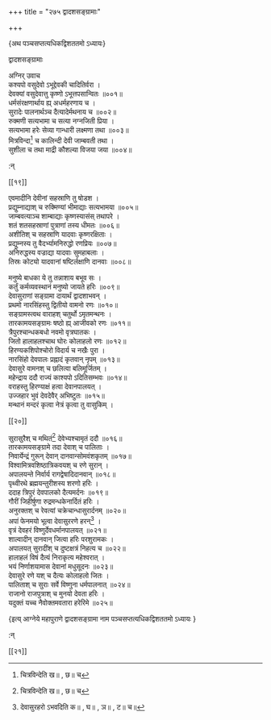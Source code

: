 +++
title = "२७५ द्वादशसङ्ग्रामाः"

+++

\{अथ पञ्चसप्तत्यधिकद्विशततमो ऽध्यायः\}

द्वादशसङ्ग्रामाः  
    
अग्निर् उवाच  
कश्यपो वसुदेवो ऽभूद्देवकी चादितिर्वरा ।  
देवक्यां वसुदेवात्तु कृष्णो ऽभूत्तपसान्वितः   ॥००१॥  
धर्मसंरक्षणार्थाय ह्य् अधर्महरणाय च ।  
सुरादेः पालनार्थञ्च दैत्यादेर्मथनाय च ॥००२॥  
रुक्मणी सत्यभामा च सत्या नग्नजिती प्रिया ।  
सत्यभामा हरेः सेव्या गान्धारी लक्ष्मणा तथा   ॥००३॥  
मित्रविन्दा[^१] च कालिन्दी देवी जाम्बवती तथा ।  
सुशीला च तथा माद्री कौशल्या विजया जया ॥००४॥  
    
:न्  
    
[^१]: चित्रविन्देति ख॥ , छ॥ च  

[[१९]]
    
एवमादीनि देवीनां सहस्राणि तु षोडश ।  
प्रद्युम्नाद्याश् च रुक्मिण्यां भीमाद्याः सत्यभामया   ॥००५॥  
जाम्बवत्याञ्च शाम्बाद्याः कृष्णस्यासंस् तथापरे   ।  
शतं शतसहस्राणां पुत्राणां तस्य धीमतः   ॥००६॥  
अशीतिश् च सहस्राणि यादवाः कृष्णरक्षिताः   ।  
प्रद्युम्नस्य तु वैदर्भ्यामनिरुद्धो रणप्रियः ॥००७॥  
अनिरुद्धस्य वज्राद्या यादवाः सुमहाबलाः ।  
तिस्रः कोट्यो यादवानां षष्टिर्लक्षाणि दानवाः   ॥००८॥  
    
मनुष्ये बाधका ये तु तन्नाशाय बभूव सः ।  
कर्तुं कर्मव्यवस्थानं मनुष्यो जायते हरिः ॥००९॥  
देवासुराणां सङ्ग्रामा दायार्थं द्वादशाभवन्   ।  
प्रथमो नारसिंहस्तु द्वितीयो वामनो रणः ॥०१०॥  
सङ्ग्रामस्त्वथ वाराहश् चतुर्थो ऽमृतमन्थनः   ।  
तारकामयसङ्ग्रामः षष्ठो ह्य् आजीवको रणः   ॥०११॥  
त्रैपुरश्चान्धकबधो नवमो वृत्रघातकः ।  
जितो हालाहलश्चाथ घोरः कोलाहलो रणः ॥०१२॥  
हिरण्यकशिपोश्चोरो विदार्य च नखैः पुरा ।  
नारसिंहो देवपालः प्रह्नादं कृतवान् नृपम्   ॥०१३॥  
देवासुरे वामनश् च छलित्वा बलिमूर्जितम् ।  
महेन्द्राय ददौ राज्यं काश्यपो ऽदितिसम्भवः ॥०१४॥  
वराहस्तु हिरण्याक्षं हत्वा देवानपालयत् ।  
उज्जहार भुवं देवदेवैर् अभिष्टुतः ॥०१५॥  
मन्थानं मन्दरं कृत्वा नेत्रं कृत्वा तु वासुकिम्   ।  

[[२०]]
    
सुरासुरैश् च मथितं[^१] देवेभ्यश्चामृतं ददौ   ॥०१६॥  
तारकामयसङ्ग्रामे तदा देवाश् च पालिताः ।  
निवार्येन्द्रं गुरून् देवान् दानवान्सोमवंशकृतम्   ॥०१७॥  
विश्वामित्रवशिष्ठात्रिकवयश् च रणे सुरान् ।  
अपालयन्ते निर्वार्य रागद्वेषादिदानवान् ॥०१८॥  
पृथ्वीरथे ब्रह्मयन्तुरीशस्य शरणो हरिः ।  
ददाह त्रिपुरं देवपालको दैत्यमर्दनः ॥०१९॥  
गौरीं जिहीर्षुणा रुद्रमन्धकेनार्दितं हरिः   ।  
अनुरक्तश् च रेवत्यां चक्रेचान्धासुरार्दनम् ॥०२०॥  
अपां फेनमयो भूत्वा देवासुररणे हरन्[^२] ।  
वृत्रं देवहरं विष्णुर्देवधर्मानपालयत् ॥०२१॥  
शाल्वादीन् दानवान् जित्वा हरिः परशुरामकः   ।  
अपालयत् सुरादींश् च दुष्टक्षत्रं निहत्य च   ॥०२२॥  
हालाहलं विषं दैत्यं निराकृत्य महेश्वरात्   ।  
भयं निर्णाशयामास देवानां मधुसूदनः   ॥०२३॥  
देवासुरे रणे यश् च दैत्यः कोलाहलो जितः ।  
पालिताश् च सुराः सर्वे विष्णुना धर्मपालनात्   ॥०२४॥  
राजानो राजपुत्राश् च मुनयो देवता हरिः ।  
यदुक्तं यच्च नैवोक्तमवतारा हरेरिमे ॥०२५॥

\{इत्य् आग्नेये महापुराणे द्वादशसङ्ग्रामा नाम पञ्चसप्तत्यधिकद्विशततमो ऽध्यायः  }
    
:न्  
    
[^१]: सुरासुरैर् अमन्थाब्धिमिति क॥ , छ॥ च॥  
    
[^२]: देवासुरहरो ऽभवदिति क॥ , घ॥ , ञ॥ , ट॥ च॥  

[[२१]]
    